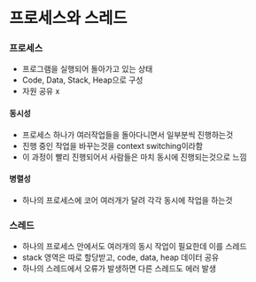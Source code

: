 # 프로세스와 스레드 

### 프로세스
- 프로그램을 실행되어 돌아가고 있는 상태
- Code, Data, Stack, Heap으로 구성
- 자원 공유 x 

#### 동시성
- 프로세스 하나가 여러작업들을 돌아다니면서 일부분씩 진행하는것   
- 진행 중인 작업을 바꾸는것을 context switching이라함 
- 이 과정이 빨리 진행되어서 사람들은 마치 동시에 진행되는것으로 느낌

#### 병렬성
- 하나의 프로세스에 코어 여러개가 달려 각각 동시에 작업을 하는것 


### 스레드
- 하나의 프로세스 안에서도 여러개의 동시 작업이 필요한데 이를 스레드
- stack 영역은 따로 할당받고, code, data, heap 데이터 공유
- 하나의 스레드에서 오류가 발생하면 다른 스레드도 에러 발생